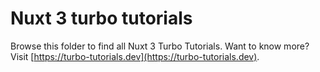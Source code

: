 # Nuxt 3 turbo tutorials

Browse this folder to find all Nuxt 3 Turbo Tutorials.
Want to know more? Visit [https://turbo-tutorials.dev](https://turbo-tutorials.dev).